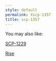 ```yaml
---
style: default
permalink: Xscp-1357
title: scp-1357
---
```

You may also like:

[SCP-1229](http://scp-wiki.net/scp-1229)

[Rise](http://scp-wiki.net/rise)

